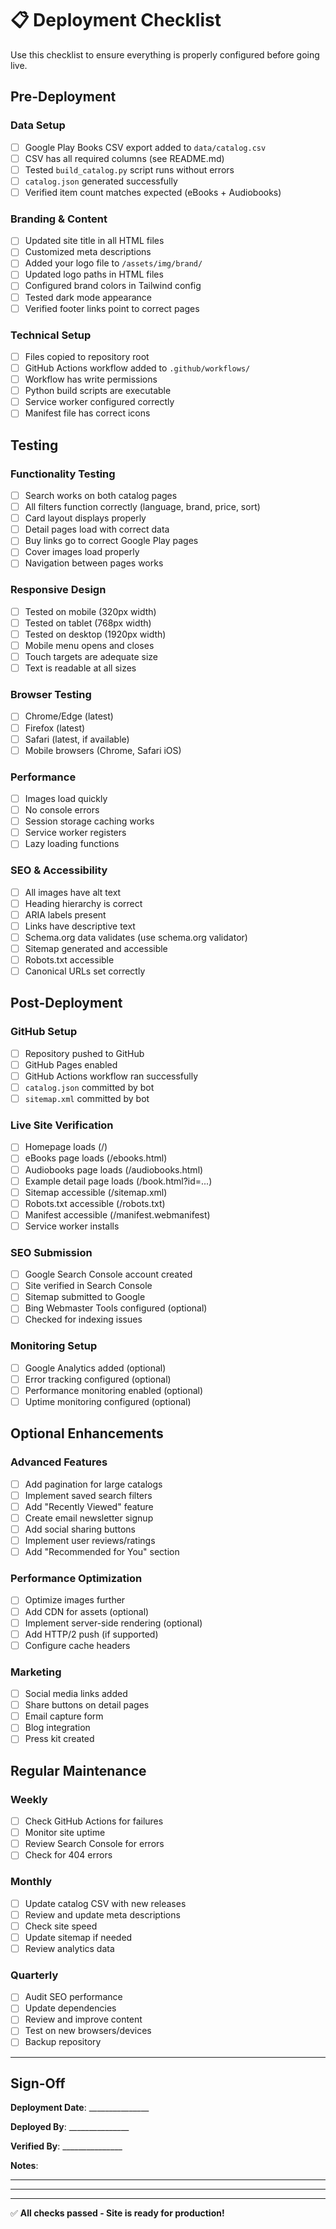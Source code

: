 # 📋 Deployment Checklist

Use this checklist to ensure everything is properly configured before going live.

## Pre-Deployment

### Data Setup
- [ ] Google Play Books CSV export added to `data/catalog.csv`
- [ ] CSV has all required columns (see README.md)
- [ ] Tested `build_catalog.py` script runs without errors
- [ ] `catalog.json` generated successfully
- [ ] Verified item count matches expected (eBooks + Audiobooks)

### Branding & Content
- [ ] Updated site title in all HTML files
- [ ] Customized meta descriptions
- [ ] Added your logo file to `/assets/img/brand/`
- [ ] Updated logo paths in HTML files
- [ ] Configured brand colors in Tailwind config
- [ ] Tested dark mode appearance
- [ ] Verified footer links point to correct pages

### Technical Setup
- [ ] Files copied to repository root
- [ ] GitHub Actions workflow added to `.github/workflows/`
- [ ] Workflow has write permissions
- [ ] Python build scripts are executable
- [ ] Service worker configured correctly
- [ ] Manifest file has correct icons

## Testing

### Functionality Testing
- [ ] Search works on both catalog pages
- [ ] All filters function correctly (language, brand, price, sort)
- [ ] Card layout displays properly
- [ ] Detail pages load with correct data
- [ ] Buy links go to correct Google Play pages
- [ ] Cover images load properly
- [ ] Navigation between pages works

### Responsive Design
- [ ] Tested on mobile (320px width)
- [ ] Tested on tablet (768px width)
- [ ] Tested on desktop (1920px width)
- [ ] Mobile menu opens and closes
- [ ] Touch targets are adequate size
- [ ] Text is readable at all sizes

### Browser Testing
- [ ] Chrome/Edge (latest)
- [ ] Firefox (latest)
- [ ] Safari (latest, if available)
- [ ] Mobile browsers (Chrome, Safari iOS)

### Performance
- [ ] Images load quickly
- [ ] No console errors
- [ ] Session storage caching works
- [ ] Service worker registers
- [ ] Lazy loading functions

### SEO & Accessibility
- [ ] All images have alt text
- [ ] Heading hierarchy is correct
- [ ] ARIA labels present
- [ ] Links have descriptive text
- [ ] Schema.org data validates (use schema.org validator)
- [ ] Sitemap generated and accessible
- [ ] Robots.txt accessible
- [ ] Canonical URLs set correctly

## Post-Deployment

### GitHub Setup
- [ ] Repository pushed to GitHub
- [ ] GitHub Pages enabled
- [ ] GitHub Actions workflow ran successfully
- [ ] `catalog.json` committed by bot
- [ ] `sitemap.xml` committed by bot

### Live Site Verification
- [ ] Homepage loads (/)
- [ ] eBooks page loads (/ebooks.html)
- [ ] Audiobooks page loads (/audiobooks.html)
- [ ] Example detail page loads (/book.html?id=...)
- [ ] Sitemap accessible (/sitemap.xml)
- [ ] Robots.txt accessible (/robots.txt)
- [ ] Manifest accessible (/manifest.webmanifest)
- [ ] Service worker installs

### SEO Submission
- [ ] Google Search Console account created
- [ ] Site verified in Search Console
- [ ] Sitemap submitted to Google
- [ ] Bing Webmaster Tools configured (optional)
- [ ] Checked for indexing issues

### Monitoring Setup
- [ ] Google Analytics added (optional)
- [ ] Error tracking configured (optional)
- [ ] Performance monitoring enabled (optional)
- [ ] Uptime monitoring configured (optional)

## Optional Enhancements

### Advanced Features
- [ ] Add pagination for large catalogs
- [ ] Implement saved search filters
- [ ] Add "Recently Viewed" feature
- [ ] Create email newsletter signup
- [ ] Add social sharing buttons
- [ ] Implement user reviews/ratings
- [ ] Add "Recommended for You" section

### Performance Optimization
- [ ] Optimize images further
- [ ] Add CDN for assets (optional)
- [ ] Implement server-side rendering (optional)
- [ ] Add HTTP/2 push (if supported)
- [ ] Configure cache headers

### Marketing
- [ ] Social media links added
- [ ] Share buttons on detail pages
- [ ] Email capture form
- [ ] Blog integration
- [ ] Press kit created

## Regular Maintenance

### Weekly
- [ ] Check GitHub Actions for failures
- [ ] Monitor site uptime
- [ ] Review Search Console for errors
- [ ] Check for 404 errors

### Monthly
- [ ] Update catalog CSV with new releases
- [ ] Review and update meta descriptions
- [ ] Check site speed
- [ ] Update sitemap if needed
- [ ] Review analytics data

### Quarterly
- [ ] Audit SEO performance
- [ ] Update dependencies
- [ ] Review and improve content
- [ ] Test on new browsers/devices
- [ ] Backup repository

---

## Sign-Off

**Deployment Date**: _______________

**Deployed By**: _______________

**Verified By**: _______________

**Notes**: 
_____________________________________________
_____________________________________________
_____________________________________________

✅ **All checks passed - Site is ready for production!**
